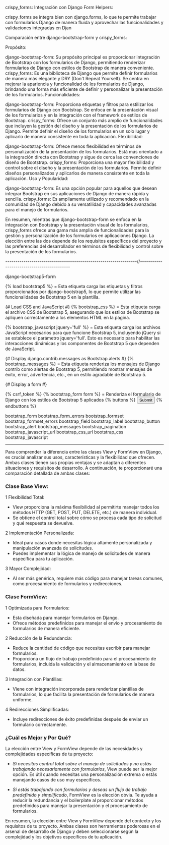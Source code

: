 crispy_forms:
Integración con Django Form Helpers:

crispy_forms se integra bien con django.forms, lo que te permite trabajar con formularios Django de manera fluida y aprovechar las funcionalidades y validaciones integradas en Djan

Comparación entre django-bootstrap-form y crispy_forms:

Propósito:

django-bootstrap-form: Su propósito principal es proporcionar integración de Bootstrap con los formularios de Django, permitiendo renderizar formularios de Django con estilos de Bootstrap de manera conveniente.
crispy_forms: Es una biblioteca de Django que permite definir formularios de manera más elegante y DRY (Don't Repeat Yourself). Se centra en mejorar la apariencia y funcionalidad de los formularios de Django, brindando una forma más eficiente de definir y personalizar la presentación de los formularios.
Funcionalidades:

django-bootstrap-form: Proporciona etiquetas y filtros para estilizar los formularios de Django con Bootstrap. Se enfoca en la presentación visual de los formularios y en la integración con el framework de estilos de Bootstrap.
crispy_forms: Ofrece un conjunto más amplio de funcionalidades que incluyen la gestión del diseño y la presentación de los formularios de Django. Permite definir el diseño de los formularios en un solo lugar y aplicarlo de manera consistente en toda la aplicación.
Flexibilidad:

django-bootstrap-form: Ofrece menos flexibilidad en términos de personalización de la presentación de los formularios. Está más orientado a la integración directa con Bootstrap y sigue de cerca las convenciones de diseño de Bootstrap.
crispy_forms: Proporciona una mayor flexibilidad y control sobre el diseño y la presentación de los formularios. Permite definir diseños personalizados y aplicarlos de manera consistente en toda la aplicación.
Uso y Popularidad:

django-bootstrap-form: Es una opción popular para aquellos que desean integrar Bootstrap en sus aplicaciones de Django de manera rápida y sencilla.
crispy_forms: Es ampliamente utilizado y recomendado en la comunidad de Django debido a su versatilidad y capacidades avanzadas para el manejo de formularios.

En resumen, mientras que django-bootstrap-form se enfoca en la integración con Bootstrap y la presentación visual de los formularios, crispy_forms ofrece una gama más amplia de funcionalidades para la gestión y personalización de los formularios en aplicaciones Django. La elección entre las dos depende de los requisitos específicos del proyecto y las preferencias del desarrollador en términos de flexibilidad y control sobre la presentación de los formularios.

-----------------------------------------------------------------//-------------------------------------------

django-bootstrap5-form

{% load bootstrap5 %} = Esta etiqueta carga las etiquetas y filtros proporcionados por django-bootstrap5, lo que permite utilizar las funcionalidades de Bootstrap 5 en la plantilla.

{# Load CSS and JavaScript #}
{% bootstrap_css %} =  Esta etiqueta carga el archivo CSS de Bootstrap 5, asegurando que los estilos de Bootstrap se apliquen correctamente a los elementos HTML en la página.

{% bootstrap_javascript jquery='full' %} = Esta etiqueta carga los archivos JavaScript necesarios para que funcione Bootstrap 5, incluyendo jQuery si se establece el parámetro jquery='full'. Esto es necesario para habilitar las interacciones dinámicas y los componentes de Bootstrap 5 que dependen de JavaScript.

{# Display django.contrib.messages as Bootstrap alerts #}
{% bootstrap_messages %} =  Esta etiqueta renderiza los mensajes de Django contrib como alertas de Bootstrap 5, permitiendo mostrar mensajes de éxito, error, advertencia, etc., en un estilo agradable de Bootstrap 5.

{# Display a form #}
<form action="/url/to/submit/" method="post" class="form">
  {% csrf_token %}
  {% bootstrap_form form %} = Renderiza el formulario de Django con los estilos de Bootstrap 5 aplicados
  {% buttons %}
    <button type="submit" class="btn btn-primary">
      Submit
    </button>
  {% endbuttons %}
</form>

bootstrap_form
bootstrap_form_errors
bootstrap_formset
bootstrap_formset_errors
bootstrap_field
bootstrap_label
bootstrap_button
bootstrap_alert
bootstrap_messages
bootstrap_pagination
bootstrap_javascript_url
bootstrap_css_url
bootstrap_css
bootstrap_javascript



----------------------------------------------------------------------------------------------------------
Para comprender la diferencia entre las clases View y FormView en Django, es crucial analizar sus usos, características y la flexibilidad que ofrecen. Ambas clases tienen sus propias ventajas y se adaptan a diferentes situaciones y requisitos de desarrollo. A continuación, te proporcionaré una comparación detallada de ambas clases:

### Clase Base View:

1 Flexibilidad Total:
   - View proporciona la máxima flexibilidad al permitirte manejar todos los métodos HTTP (GET, POST, PUT, DELETE, etc.) de manera individual.
   - Se obtiene el control total sobre cómo se procesa cada tipo de solicitud y qué respuesta se devuelve.

2 Implementación Personalizada:
   - Ideal para casos donde necesitas lógica altamente personalizada y manipulación avanzada de solicitudes.
   - Puedes implementar la lógica de manejo de solicitudes de manera específica para tu aplicación.

3 Mayor Complejidad:
   - Al ser más genérica, requiere más código para manejar tareas comunes, como procesamiento de formularios y redirecciones.

### Clase FormView:

1 Optimizada para Formularios:
   - Esta diseñada para manejar formularios en Django.
   - Ofrece métodos predefinidos para manejar el envío y procesamiento de formularios de manera eficiente.

2 Reducción de la Redundancia:
   - Reduce la cantidad de código que necesitas escribir para manejar formularios.
   - Proporciona un flujo de trabajo predefinido para el procesamiento de formularios, incluida la validación y el almacenamiento en la base de datos.

3 Integración con Plantillas:
   - Viene con integración incorporada para renderizar plantillas de formularios, lo que facilita la presentación de formularios de manera uniforme.

4 Redirecciones Simplificadas:
   - Incluye redirecciones de éxito predefinidas después de enviar un formulario correctamente.

### ¿Cuál es Mejor y Por Qué?

La elección entre View y FormView depende de las necesidades y complejidades específicas de tu proyecto:

- *Si necesitas control total sobre el manejo de solicitudes y no estás trabajando necesariamente con formularios*, View puede ser la mejor opción. Es útil cuando necesitas una personalización extrema o estás manejando casos de uso muy específicos.

- *Si estás trabajando con formularios y deseas un flujo de trabajo predefinido y simplificado*, FormView es la elección obvia. Te ayuda a reducir la redundancia y el boilerplate al proporcionar métodos predefinidos para manejar la presentación y el procesamiento de formularios.

En resumen, la elección entre View y FormView depende del contexto y los requisitos de tu proyecto. Ambas clases son herramientas poderosas en el arsenal de desarrollo de Django y deben seleccionarse según la complejidad y los objetivos específicos de tu aplicación.